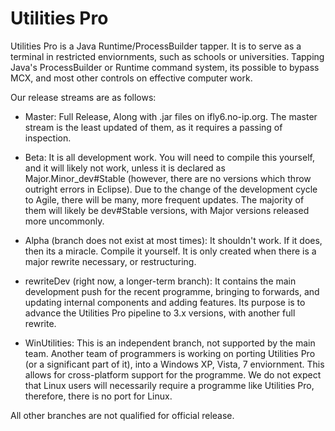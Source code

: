 Utilities Pro
==========

Utilities Pro is a Java Runtime/ProcessBuilder tapper. It is to serve as a terminal in restricted enviornments, such as schools or universities. Tapping Java's ProcessBuilder or Runtime command system, its possible to bypass MCX, and most other controls on effective computer work.

Our release streams are as follows:
  * Master: Full Release, Along with .jar files on ifly6.no-ip.org. The master stream is the least updated of them, as it requires a passing of inspection.
  * Beta: It is all development work. You will need to compile this yourself, and it will likely not work, unless it is declared as Major.Minor_dev#Stable (however, there are no versions which throw outright errors in Eclipse). Due to the change of the development cycle to Agile, there will be many, more frequent updates. The majority of them will likely be dev#Stable versions, with Major versions released more uncommonly.
  * Alpha (branch does not exist at most times): It shouldn't work. If it does, then its a miracle. Compile it yourself. It is only created when there is a major rewrite necessary, or restructuring.
  * rewriteDev (right now, a longer-term branch): It contains the main development push for the recent programme, bringing to forwards, and updating internal components and adding features. Its purpose is to advance the Utilities Pro pipeline to 3.x versions, with another full rewrite.
  
  * WinUtilities: This is an independent branch, not supported by the main team. Another team of programmers is working on porting Utilities Pro (or a significant part of it), into a Windows XP, Vista, 7 enviornment. This allows for cross-platform support for the programme. We do not expect that Linux users will necessarily require a programme like Utilities Pro, therefore, there is no port for Linux.
  
  All other branches are not qualified for official release.